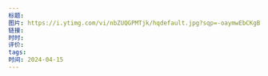 ```yaml
---
标题: 
图片: https://i.ytimg.com/vi/nbZUQGPMTjk/hqdefault.jpg?sqp=-oaymwEbCKgBEF5IVfKriqkDDggBFQAAiEIYAXABwAEG&rs=AOn4CLD1SYPLqIQtqh5fiHVVef8xRqZSIw
链接: 
时时: 
评价: 
tags: 
时间: 2024-04-15
---
```


